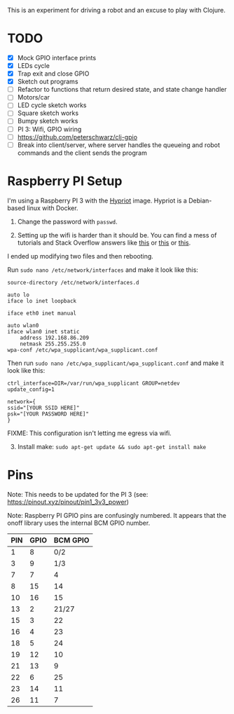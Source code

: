 This is an experiment for driving a robot and an excuse to play with Clojure.


# TODO

- [x] Mock GPIO interface prints
- [x] LEDs cycle
- [x] Trap exit and close GPIO
- [x] Sketch out programs
- [ ] Refactor to functions that return desired state, and state change handler
- [ ] Motors/car
- [ ] LED cycle sketch works
- [ ] Square sketch works
- [ ] Bumpy sketch works
- [ ] PI 3: Wifi, GPIO wiring
- [ ] https://github.com/peterschwarz/clj-gpio
- [ ] Break into client/server, where server handles the queueing and robot
      commands and the client sends the program

# Raspberry PI Setup

I'm using a Raspberry PI 3 with the [Hypriot](http://blog.hypriot.com/) image. Hypriot
is a Debian-based linux with Docker.

1. Change the password with `passwd`.

2. Setting up the wifi is harder than it should be. You can find a mess of tutorials
and Stack Overflow answers like [this](https://www.raspberrypi.org/documentation/configuration/wireless/wireless-cli.md) or [this](http://raspberrypi.stackexchange.com/questions/37920/how-do-i-set-up-networking-wifi-static-ip)
or [this](http://raspberrypi.stackexchange.com/questions/5308/cant-get-an-ip-for-wlan0).

I ended up modifying two files and then rebooting.

Run `sudo nano /etc/network/interfaces` and make it look like this:

```
source-directory /etc/network/interfaces.d

auto lo
iface lo inet loopback

iface eth0 inet manual

auto wlan0
iface wlan0 inet static
    address 192.168.86.209
    netmask 255.255.255.0
wpa-conf /etc/wpa_supplicant/wpa_supplicant.conf
```

Then run `sudo nano /etc/wpa_supplicant/wpa_supplicant.conf` and make it look like this:

```
ctrl_interface=DIR=/var/run/wpa_supplicant GROUP=netdev
update_config=1

network={
ssid="[YOUR SSID HERE]"
psk="[YOUR PASSWORD HERE]"
}
```

FIXME: This configuration isn't letting me egress via wifi.

3. Install make: `sudo apt-get update && sudo apt-get install make`

# Pins

Note: This needs to be updated for the PI 3 (see: https://pinout.xyz/pinout/pin1_3v3_power)

Note: Raspberry PI GPIO pins are confusingly numbered. It appears that the onoff library uses the internal BCM
GPIO number.

PIN | GPIO | BCM GPIO
--- | ---- | --------
1   |  8   |   0/2
3   |  9   |   1/3
7   |  7   |   4
8   |  15  |   14
10  |  16  |   15
13  |  2   |   21/27
15  |  3   |   22
16  |  4   |   23
18  |  5   |   24
19  |  12  |   10
21  |  13  |   9
22  |  6   |   25
23  |  14  |   11
26  |  11  |   7
